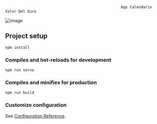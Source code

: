                                                         App Calendario Valor Del Euro 


![image](https://user-images.githubusercontent.com/78044199/113277595-320de380-92e1-11eb-906d-6703b9161b0e.png)

## Project setup
```
npm install
```

### Compiles and hot-reloads for development
```
npm run serve
```

### Compiles and minifies for production
```
npm run build
```

### Customize configuration
See [Configuration Reference](https://cli.vuejs.org/config/).
